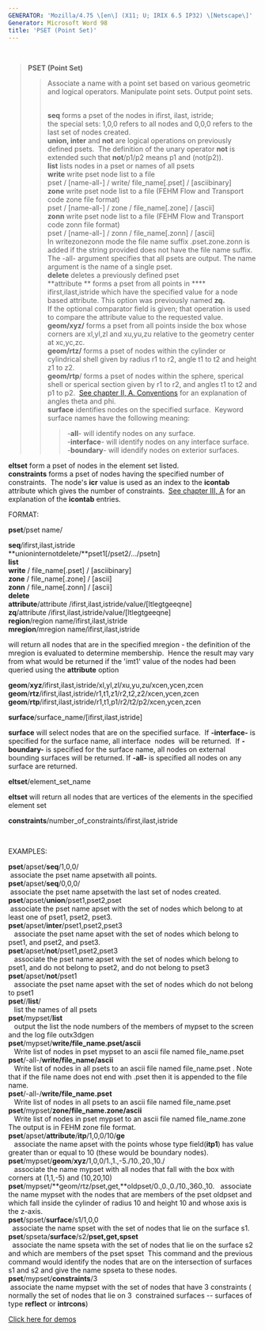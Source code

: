 ```yaml
---
GENERATOR: 'Mozilla/4.75 \[en\] (X11; U; IRIX 6.5 IP32) \[Netscape\]'
Generator: Microsoft Word 98
title: 'PSET (Point Set)'
---
```


 

> **PSET (Point Set)**
>
> > Associate a name with a point set based on various geometric and
> > logical operators. Manipulate point sets. Output point sets.
> >
> > \
> > **seq** forms a pset of the nodes in ifirst, ilast, istride;\
> > the special sets: 1,0,0 refers to all nodes and 0,0,0 refers to the
> > last set of nodes created.\
> > **union, inter** and **not** are logical operations on previously
> > defined psets.  The definition of the unary operator **not** is
> > extended such that **not**/p1/p2 means p1 and (not(p2)).\
> > **list** lists nodes in a pset or names of all psets\
> > **write** write pset node list to a file\
> > pset / \[name-all-\] / write/ file\_name\[.pset\] /
> > \[asciibinary\]\
> > **zone** write pset node list to a file (FEHM Flow and Transport
> > code zone file format)\
> > pset / \[name-all-\] / zone / file\_name\[.zone\] / \[ascii\]\
> > **zonn** write pset node list to a file (FEHM Flow and Transport
> > code zonn file format)\
> > pset / \[name-all-\] / zonn / file\_name\[.zonn\] / \[ascii\]\
> > In writezonezonn mode the file name suffix .pset.zone.zonn is
> > added if the string provided does not have the file name suffix. The
> > -all- argument specifies that all psets are output. The name
> > argument is the name of a single pset.\
> > **delete** deletes a previously defined pset\
> > **attribute ** forms a pset from all points in ****
> > ifirst,ilast,istride which have the specified value for a node based
> > attribute. This option was previously named **zq.**\
> > If the optional comparator field is given; that operation is used to
> > compare the attribute value to the requested value.\
> > **geom/xyz/** forms a pset from all points inside the box whose
> > corners are xl,yl,zl and xu,yu,zu relative to the geometry center at
> > xc,yc,zc.\
> > **geom/rtz/** forms a pset of nodes within the cylinder or
> > cylindrical shell given by radius r1 to r2, angle t1 to t2 and
> > height z1 to z2.\
> > **geom/rtp**/ forms a pset of nodes within the sphere, sperical
> > shell or sperical section given by r1 to r2, and angles t1 to t2 and
> > p1 to p2.  [See chapter II, A. Conventions](conventions.html) for an
> > explanation of angles theta and phi.\
> > **surface** identifies nodes on the specified surface.  Keyword
> > surface names have the following meaning:
> >
> > > -**all**- will identify nodes on any surface.\
> > > -**interface**- will identify nodes on any interface surface.\
> > > -**boundary**- will idendify nodes on exterior surfaces.

**eltset** form a pset of nodes in the element set listed.\
**constraints** forms a pset of nodes having the specified number of
constraints.  The node's **icr** value is used as an index to the
**icontab** attribute which gives the number of constraints.  [See
chapter III, A](meshobject.html) for an explanation of the **icontab**
entries.

FORMAT:

**pset**/pset name/

**seq**/ifirst,ilast,istride\
**unioninternotdelete/**pset1\[/pset2/.../psetn\]\
**list**\
**write** / file\_name\[.pset\] / \[asciibinary\]\
**zone** / file\_name\[.zone\] / \[ascii\]\
**zonn** / file\_name\[.zonn\] / \[ascii\]\
**delete**\
**attribute**/attribute
/ifirst,ilast,istride/value/\[ltlegtgeeqne\]\
**zq**/attribute /ifirst,ilast,istride/value/\[ltlegtgeeqne\]\
**region**/region name/ifirst,ilast,istride\
**mregion**/mregion name/ifirst,ilast,istride

will return all nodes that are in the specified mregion - the definition
of the mregion is evaluated to determine membership.  Hence the result
may vary from what would be returned if the 'imt1' value of the nodes
had been queried using the **attribute** option

**geom**/**xyz**/ifirst,ilast,istride/xl,yl,zl/xu,yu,zu/xcen,ycen,zcen\
**geom**/**rtz**/ifirst,ilast,istride/r1,t1,z1/r2,t2,z2/xcen,ycen,zcen\
**geom**/**rtp**/ifirst,ilast,istride/r1,t1,p1/r2/t2/p2/xcen,ycen,zcen

**surface**/surface\_name/\[ifirst,ilast,istride\]

**surface** will select nodes that are on the specified surface.  If
**-interface-** is specified for the surface name, all interface  nodes 
will be returned.  If **-boundary-** is specified for the surface name,
all nodes on external bounding surfaces will be returned. If **-all-**
is specified all nodes on any surface are returned.

**eltset**/element\_set\_name

**eltset** will return all nodes that are vertices of the elements in
the specified element set

**constraints**/number\_of\_constraints/ifirst,ilast,istride

 

EXAMPLES:

**pset**/apset/**seq**/1,0,0/\
 associate the pset name apsetwith all points.\
**pset**/apset/**seq**/0,0,0/\
 associate the pset name apsetwith the last set of nodes created.\
**pset**/apset/**union**/pset1,pset2,pset\
 associate the pset name apset with the set of nodes which belong to at
least one of pset1, pset2, pset3.\
**pset**/apset/**inter**/pset1,pset2,pset3\
   associate the pset name apset with the set of nodes which belong to
pset1, and pset2, and pset3.\
**pset**/apset/**not**/pset1,pset2,pset3\
   associate the pset name apset with the set of nodes which belong to
pset1, and do not belong to pset2, and do not belong to pset3\
**pset**/apset/**not**/pset1\
   associate the pset name apset with the set of nodes which do not
belong to pset1\
**pset**//**list**/\
   list the names of all psets\
**pset**/mypset/**list**\
   output the list the node numbers of the members of mypset to the
screen and the log file outx3dgen\
**pset**/mypset/**write/file\_name.pset/ascii**\
   Write list of nodes in pset mypset to an ascii file named
file\_name.pset\
**pset**/-all-/**write/file\_name/ascii**\
   Write list of nodes in all psets to an ascii file named
file\_name.pset . Note that if the file name does not end with .pset
then it is appended to the file name.\
**pset**/-all-/**write/file\_name.pset**\
   Write list of nodes in all psets to an ascii file named
file\_name.pset\
**pset**/mypset/**zone/file\_name.zone/ascii**\
   Write list of nodes in pset mypset to an ascii file named
file\_name.zone The output is in FEHM zone file format.\
**pset**/apset/**attribute**/**itp**/1,0,0/10/**ge**\
   associate the name apset with the points whose type field(**itp1**)
has value greater than or equal to 10 (these would be boundary nodes).\
**pset**/mypset/**geom**/**xyz**/1,0,0/1.,1.,-5./10.,20.,10./\
   associate the name mypset with all nodes that fall with the box with
corners at (1,1,-5) and (10,20,10)\
**pset**/mypset/**geom/rtz/pset,get,**oldpset/0.,0.,0./10.,360.,10.  
associate the name mypset with the nodes that are members of the pset
oldpset and which fall inside the cylinder of radius 10 and height 10
and whose axis is the z-axis.\
**pset**/spset/**surface**/s1/1,0,0\
  associate the name spset with the set of nodes that lie on the surface
s1.\
**pset**/spseta/**surface**/s2/**pset,get,spset**\
  associate the name spseta with the set of nodes that lie on the
surface s2 and which are members of the pset spset  This command and the
previous command would identify the nodes that are on the intersection
of surfaces s1 and s2 and give the name spseta to these nodes.\
**pset**/mypset/**constraints**/3\
 associate the name mypset with the set of nodes that have 3 constraints
( normally the set of nodes that lie on 3  constrained surfaces --
surfaces of type **reflect** or **intrcons**)

[Click here for demos](../docs/demos/pset/html/main_pset.html)
